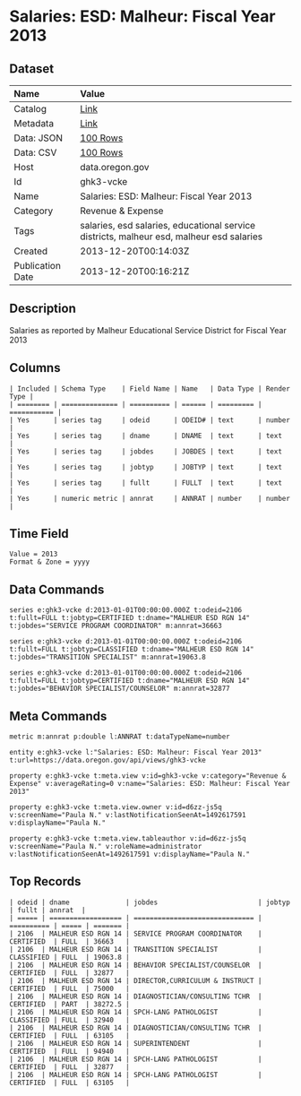 # Salaries: ESD: Malheur: Fiscal Year 2013

## Dataset

| Name | Value |
| :--- | :---- |
| Catalog | [Link](https://catalog.data.gov/dataset/salaries-esd-malheur-fiscal-year-2013-89a8c) |
| Metadata | [Link](https://data.oregon.gov/api/views/ghk3-vcke) |
| Data: JSON | [100 Rows](https://data.oregon.gov/api/views/ghk3-vcke/rows.json?max_rows=100) |
| Data: CSV | [100 Rows](https://data.oregon.gov/api/views/ghk3-vcke/rows.csv?max_rows=100) |
| Host | data.oregon.gov |
| Id | ghk3-vcke |
| Name | Salaries: ESD: Malheur: Fiscal Year 2013 |
| Category | Revenue & Expense |
| Tags | salaries, esd salaries, educational service districts, malheur esd, malheur esd salaries |
| Created | 2013-12-20T00:14:03Z |
| Publication Date | 2013-12-20T00:16:21Z |

## Description

Salaries as reported by Malheur Educational Service District for Fiscal Year 2013

## Columns

```ls
| Included | Schema Type    | Field Name | Name   | Data Type | Render Type |
| ======== | ============== | ========== | ====== | ========= | =========== |
| Yes      | series tag     | odeid      | ODEID# | text      | number      |
| Yes      | series tag     | dname      | DNAME  | text      | text        |
| Yes      | series tag     | jobdes     | JOBDES | text      | text        |
| Yes      | series tag     | jobtyp     | JOBTYP | text      | text        |
| Yes      | series tag     | fullt      | FULLT  | text      | text        |
| Yes      | numeric metric | annrat     | ANNRAT | number    | number      |
```

## Time Field

```ls
Value = 2013
Format & Zone = yyyy
```

## Data Commands

```ls
series e:ghk3-vcke d:2013-01-01T00:00:00.000Z t:odeid=2106 t:fullt=FULL t:jobtyp=CERTIFIED t:dname="MALHEUR ESD RGN 14" t:jobdes="SERVICE PROGRAM COORDINATOR" m:annrat=36663

series e:ghk3-vcke d:2013-01-01T00:00:00.000Z t:odeid=2106 t:fullt=FULL t:jobtyp=CLASSIFIED t:dname="MALHEUR ESD RGN 14" t:jobdes="TRANSITION SPECIALIST" m:annrat=19063.8

series e:ghk3-vcke d:2013-01-01T00:00:00.000Z t:odeid=2106 t:fullt=FULL t:jobtyp=CERTIFIED t:dname="MALHEUR ESD RGN 14" t:jobdes="BEHAVIOR SPECIALIST/COUNSELOR" m:annrat=32877
```

## Meta Commands

```ls
metric m:annrat p:double l:ANNRAT t:dataTypeName=number

entity e:ghk3-vcke l:"Salaries: ESD: Malheur: Fiscal Year 2013" t:url=https://data.oregon.gov/api/views/ghk3-vcke

property e:ghk3-vcke t:meta.view v:id=ghk3-vcke v:category="Revenue & Expense" v:averageRating=0 v:name="Salaries: ESD: Malheur: Fiscal Year 2013"

property e:ghk3-vcke t:meta.view.owner v:id=d6zz-js5q v:screenName="Paula N." v:lastNotificationSeenAt=1492617591 v:displayName="Paula N."

property e:ghk3-vcke t:meta.view.tableauthor v:id=d6zz-js5q v:screenName="Paula N." v:roleName=administrator v:lastNotificationSeenAt=1492617591 v:displayName="Paula N."
```

## Top Records

```ls
| odeid | dname              | jobdes                         | jobtyp     | fullt | annrat  | 
| ===== | ================== | ============================== | ========== | ===== | ======= | 
| 2106  | MALHEUR ESD RGN 14 | SERVICE PROGRAM COORDINATOR    | CERTIFIED  | FULL  | 36663   | 
| 2106  | MALHEUR ESD RGN 14 | TRANSITION SPECIALIST          | CLASSIFIED | FULL  | 19063.8 | 
| 2106  | MALHEUR ESD RGN 14 | BEHAVIOR SPECIALIST/COUNSELOR  | CERTIFIED  | FULL  | 32877   | 
| 2106  | MALHEUR ESD RGN 14 | DIRECTOR,CURRICULUM & INSTRUCT | CERTIFIED  | FULL  | 75000   | 
| 2106  | MALHEUR ESD RGN 14 | DIAGNOSTICIAN/CONSULTING TCHR  | CERTIFIED  | PART  | 38272.5 | 
| 2106  | MALHEUR ESD RGN 14 | SPCH-LANG PATHOLOGIST          | CLASSIFIED | FULL  | 32940   | 
| 2106  | MALHEUR ESD RGN 14 | DIAGNOSTICIAN/CONSULTING TCHR  | CERTIFIED  | FULL  | 63105   | 
| 2106  | MALHEUR ESD RGN 14 | SUPERINTENDENT                 | CERTIFIED  | FULL  | 94940   | 
| 2106  | MALHEUR ESD RGN 14 | SPCH-LANG PATHOLOGIST          | CERTIFIED  | FULL  | 32877   | 
| 2106  | MALHEUR ESD RGN 14 | SPCH-LANG PATHOLOGIST          | CERTIFIED  | FULL  | 63105   | 
```